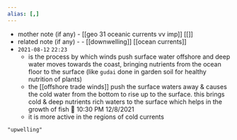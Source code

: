 ```yaml
---
alias: [,]
---
```

- mother note (if any)
		- [[geo 31 oceanic currents vv imp]] [[]]
- related note (if any) -
		- [[downwelling]] [[ocean currents]]
- `2021-08-12`  `22:23`
	- is the process by which winds push surface water offshore and deep water moves towards the coast, bringing nutrients from the ocean floor to the surface (like `gudai` done in garden soil for healthy nutrition of plants)
	- the [[offshore trade winds]] push the surface waters away & causes the cold water from the bottom to rise up to the surface. this brings cold & deep nutrients rich waters to the surface which helps in the growth of fish 🐠 10:30 PM 12/8/2021
	- it is more active in the regions of cold currents

```query
"upwelling"
```